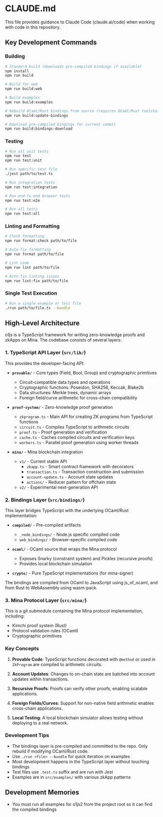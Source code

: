 # CLAUDE.md

This file provides guidance to Claude Code (claude.ai/code) when working with code in this repository.

## Key Development Commands

### Building
```bash
# Standard build (downloads pre-compiled bindings if available)
npm install
npm run build

# Build for web
npm run build:web

# Build examples
npm run build:examples

# Rebuild OCaml/Rust bindings from source (requires OCaml/Rust toolchain)
npm run build:update-bindings

# Download pre-compiled bindings for current commit
npm run build:bindings-download
```

### Testing
```bash
# Run all unit tests
npm run test
npm run test:unit

# Run specific test file
./jest path/to/test.ts

# Run integration tests
npm run test:integration

# Run end-to-end browser tests
npm run test:e2e

# Run all tests
npm run test:all
```

### Linting and Formatting
```bash
# Check formatting
npm run format:check path/to/file

# Auto-fix formatting
npm run format path/to/file

# Lint code
npm run lint path/to/file

# Auto-fix linting issues
npm run lint:fix path/to/file
```

### Single Test Execution
```bash
# Run a single example or test file
./run path/to/file.ts --bundle
```

## High-Level Architecture

o1js is a TypeScript framework for writing zero-knowledge proofs and zkApps on Mina. The codebase consists of several layers:

### 1. TypeScript API Layer (`src/lib/`)
This provides the developer-facing API:

- **`provable/`** - Core types (Field, Bool, Group) and cryptographic primitives
  - Circuit-compatible data types and operations
  - Cryptographic functions: Poseidon, SHA256, Keccak, Blake2b
  - Data structures: Merkle trees, dynamic arrays
  - Foreign field/curve arithmetic for cross-chain compatibility

- **`proof-system/`** - Zero-knowledge proof generation
  - `zkprogram.ts` - Main API for creating ZK programs from TypeScript functions
  - `circuit.ts` - Compiles TypeScript to arithmetic circuits
  - `proof.ts` - Proof generation and verification
  - `cache.ts` - Caches compiled circuits and verification keys
  - `workers.ts` - Parallel proof generation using worker threads

- **`mina/`** - Mina blockchain integration
  - `v1/` - Current stable API
    - `zkapp.ts` - Smart contract framework with decorators
    - `transaction.ts` - Transaction construction and submission
    - `account-update.ts` - Account state updates
    - `actions/` - Reducer pattern for offchain state
  - `v2/` - Experimental next-generation API

### 2. Bindings Layer (`src/bindings/`)
This layer bridges TypeScript with the underlying OCaml/Rust implementation:

- **`compiled/`** - Pre-compiled artifacts
  - `_node_bindings/` - Node.js specific compiled code
  - `web_bindings/` - Browser-specific compiled code

- **`ocaml/`** - OCaml source that wraps the Mina protocol
  - Exposes Snarky (constraint system) and Pickles (recursive proofs)
  - Provides local blockchain simulation

- **`crypto/`** - Pure TypeScript implementations (for mina-signer)

The bindings are compiled from OCaml to JavaScript using js_of_ocaml, and from Rust to WebAssembly using wasm-pack.

### 3. Mina Protocol Layer (`src/mina/`)
This is a git submodule containing the Mina protocol implementation, including:
- Kimchi proof system (Rust)
- Protocol validation rules (OCaml)
- Cryptographic primitives

### Key Concepts

1. **Provable Code**: TypeScript functions decorated with `@method` or used in `ZkProgram` are compiled to arithmetic circuits.

2. **Account Updates**: Changes to on-chain state are batched into account updates within transactions.

3. **Recursive Proofs**: Proofs can verify other proofs, enabling scalable applications.

4. **Foreign Fields/Curves**: Support for non-native field arithmetic enables cross-chain applications.

5. **Local Testing**: A local blockchain simulator allows testing without deploying to a real network.

### Development Tips

- The bindings layer is pre-compiled and committed to the repo. Only rebuild if modifying OCaml/Rust code.
- Use `./run <file> --bundle` for quick iteration on examples
- Most development happens in the TypeScript layer without touching bindings
- Test files use `.test.ts` suffix and are run with Jest
- Examples are in `src/examples/` with various zkApp patterns

## Development Memories

- You must run all examples for o1js2 from the project root so it can find the compiled bindings